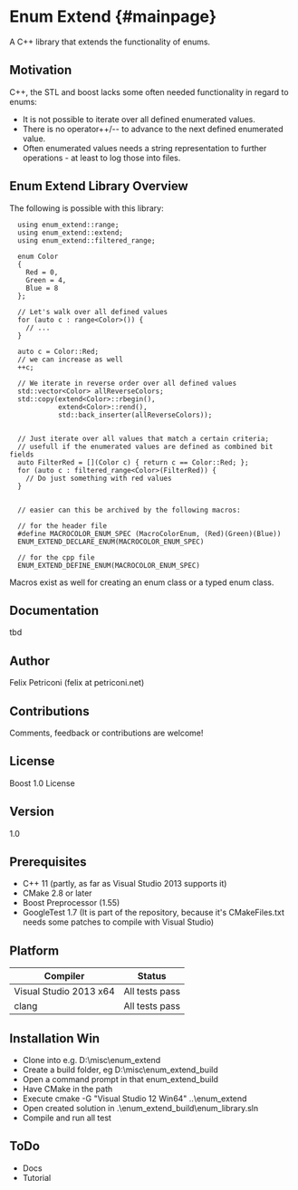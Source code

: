 Enum Extend {#mainpage}
============

A C++ library that extends the functionality of enums.

Motivation
----------
C++, the STL and boost lacks some often needed functionality in regard to enums:
* It is not possible to iterate over all defined enumerated values.
* There is no operator++/-- to advance to the next defined enumerated value.
* Often enumerated values needs a string representation to further operations - at least to log those into files.

Enum Extend Library Overview
----------------------------
The following is possible with this library:

~~~
  using enum_extend::range;
  using enum_extend::extend;
  using enum_extend::filtered_range;
  
  enum Color
  {
    Red = 0, 
    Green = 4, 
    Blue = 8
  };

  // Let's walk over all defined values
  for (auto c : range<Color>()) {
    // ...
  }
  
  auto c = Color::Red;
  // we can increase as well
  ++c;

  // We iterate in reverse order over all defined values
  std::vector<Color> allReverseColors;
  std::copy(extend<Color>::rbegin(),
            extend<Color>::rend(), 
            std::back_inserter(allReverseColors));


  // Just iterate over all values that match a certain criteria; 
  // usefull if the enumerated values are defined as combined bit fields
  auto FilterRed = [](Color c) { return c == Color::Red; };
  for (auto c : filtered_range<Color>(FilterRed)) {
    // Do just something with red values
  }
  
  
  // easier can this be archived by the following macros:
  
  // for the header file
  #define MACROCOLOR_ENUM_SPEC (MacroColorEnum, (Red)(Green)(Blue))
  ENUM_EXTEND_DECLARE_ENUM(MACROCOLOR_ENUM_SPEC)
  
  // for the cpp file
  ENUM_EXTEND_DEFINE_ENUM(MACROCOLOR_ENUM_SPEC)

~~~

Macros exist as well for creating an enum class or a typed enum class.


Documentation
-------------
tbd

Author 
------
  Felix Petriconi (felix at petriconi.net)
  

Contributions
-------------

  Comments, feedback or contributions are welcome!

  
License
-------
  Boost 1.0 License


Version
-------
  1.0

Prerequisites
-------------
  * C++ 11 (partly, as far as Visual Studio 2013 supports it)
  * CMake 2.8 or later
  * Boost Preprocessor (1.55)
  * GoogleTest 1.7 (It is part of the repository, because it's CMakeFiles.txt needs some patches to compile with Visual Studio)


Platform
--------
| Compiler | Status |
-----------|---------
| Visual Studio 2013 x64 | All tests pass |
| clang | All tests pass |


Installation Win
----------------
  * Clone into e.g. D:\misc\enum_extend
  * Create a build folder, eg D:\misc\enum_extend_build
  * Open a command prompt in that enum_extend_build
  * Have CMake in the path
  * Execute cmake -G "Visual Studio 12 Win64" ..\enum_extend
  * Open created solution in .\enum_extend_build\enum_library.sln
  * Compile and run all test
  
ToDo
----
 * Docs
 * Tutorial
